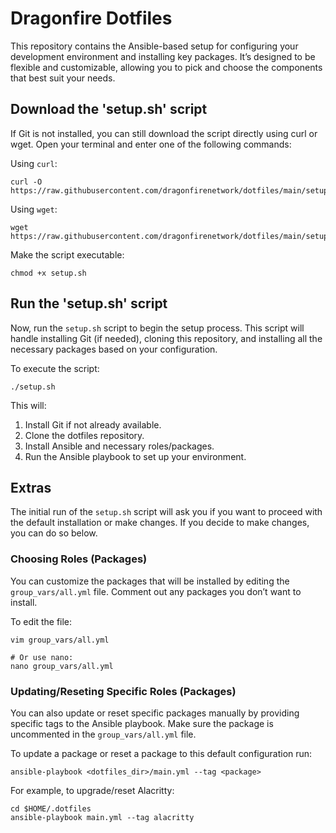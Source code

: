 # Dragonfire Dotfiles

This repository contains the Ansible-based setup for configuring your development environment and installing key packages. 
It’s designed to be flexible and customizable, allowing you to pick and choose the components that best suit your needs.

## Download the 'setup.sh' script

If Git is not installed, you can still download the script directly using curl or wget. 
Open your terminal and enter one of the following commands:

Using ```curl```:
```
curl -O https://raw.githubusercontent.com/dragonfirenetwork/dotfiles/main/setup.sh
```

Using ```wget```:
```
wget https://raw.githubusercontent.com/dragonfirenetwork/dotfiles/main/setup.sh
```
Make the script executable:
```
chmod +x setup.sh
```

## Run the 'setup.sh' script

Now, run the ```setup.sh``` script to begin the setup process. This script will handle installing Git (if needed), cloning this repository, and installing all the necessary packages based on your configuration.

To execute the script:
```
./setup.sh
```

This will:

1. Install Git if not already available.
2. Clone the dotfiles repository.
3. Install Ansible and necessary roles/packages.
4. Run the Ansible playbook to set up your environment.

## Extras

The initial run of the ```setup.sh``` script will ask you if you want to proceed with the default installation or make changes. If you decide to make changes, you can do so below.

### Choosing Roles (Packages)

You can customize the packages that will be installed by editing the ```group_vars/all.yml``` file. 
Comment out any packages you don’t want to install.

To edit the file:
```
vim group_vars/all.yml

# Or use nano:
nano group_vars/all.yml
```

### Updating/Reseting Specific Roles (Packages)

You can also update or reset specific packages manually by providing specific tags to the Ansible playbook. Make sure the package is uncommented in the ```group_vars/all.yml``` file.

To update a package or reset a package to this default configuration run:
```
ansible-playbook <dotfiles_dir>/main.yml --tag <package>
```

For example, to upgrade/reset Alacritty:
```
cd $HOME/.dotfiles
ansible-playbook main.yml --tag alacritty
```